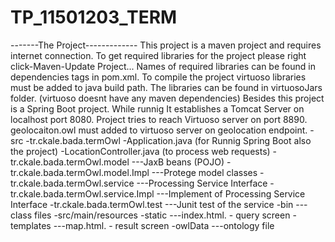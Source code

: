 # TP_11501203_TERM
-------The Project-------------
	This project is a maven project and requires internet connection. 
	To get required libraries for the project please right click-Maven-Update Project...
	Names of required libraries can be found in dependencies tags in pom.xml.
	To compile the project virtuoso libraries must be added to java build path. 
	The libraries can be found in virtuosoJars folder. (virtuoso doesnt have any maven dependencies)
	Besides this project is a Spring Boot project. While runnig It establishes a Tomcat Server on localhost port 8080.
	Project tries to reach Virtuoso server on port 8890.
	geolocaiton.owl must added to virtuoso server on geolocation endpoint.
-src
	-tr.ckale.bada.termOwl
		-Application.java (for Runnig Spring Boot also the project)
		-LocationController.java (to process web requests)
	-tr.ckale.bada.termOwl.model
		---JaxB beans (POJO)
	-tr.ckale.bada.termOwl.model.Impl
		---Protege model classes
	-tr.ckale.bada.termOwl.service
		---Processing Service Interface
	-tr.ckale.bada.termOwl.service.Impl
		---Implement of Processing Service Interface
	-tr.ckale.bada.termOwl.test
		---Junit test of the service
-bin
	---class files
-src/main/resources
	-static
		---index.html. - query screen
	-templates
		---map.html.   - result screen
-owlData
	---ontology file
